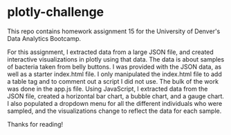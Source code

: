# plotly-challenge

This repo contains homework assignment 15 for the University of Denver's Data Analytics Bootcamp.  

For this assignment, I extracted data from a large JSON file, and created interactive visualizations in plotly using that data.  The data is about samples of bacteria taken from belly buttons.  I was provided with the JSON data, as well as a starter index.html file.  I only manipulated the index.html file to add a table tag and to comment out a script I did not use.  The bulk of the work was done in the app.js file.  Using JavaScript, I extracted data from the JSON file, created a horizontal bar chart, a bubble chart, and a gauge chart.  I also populated a dropdown menu for all the different individuals who were sampled, and the visualizations change to reflect the data for each sample.
  
  Thanks for reading!
